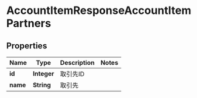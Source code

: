 

# AccountItemResponseAccountItemPartners

## Properties

Name | Type | Description | Notes
------------ | ------------- | ------------- | -------------
**id** | **Integer** | 取引先ID | 
**name** | **String** | 取引先 | 



